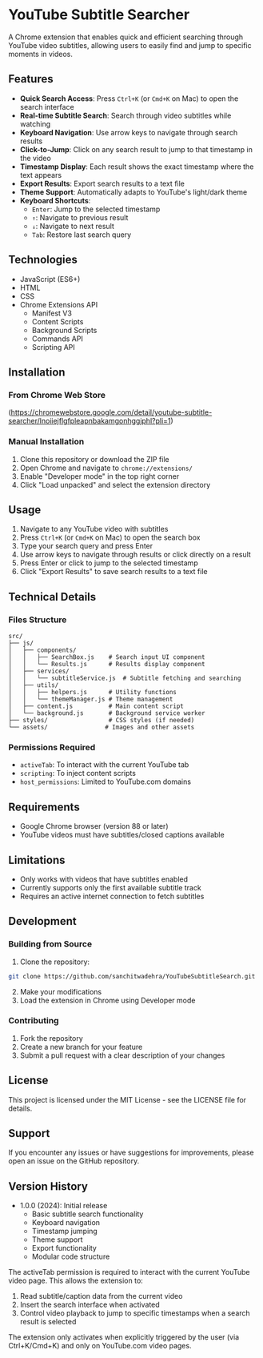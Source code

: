 # YouTube Subtitle Searcher

A Chrome extension that enables quick and efficient searching through YouTube video subtitles, allowing users to easily find and jump to specific moments in videos.

## Features

- **Quick Search Access**: Press `Ctrl+K` (or `Cmd+K` on Mac) to open the search interface
- **Real-time Subtitle Search**: Search through video subtitles while watching
- **Keyboard Navigation**: Use arrow keys to navigate through search results
- **Click-to-Jump**: Click on any search result to jump to that timestamp in the video
- **Timestamp Display**: Each result shows the exact timestamp where the text appears
- **Export Results**: Export search results to a text file
- **Theme Support**: Automatically adapts to YouTube's light/dark theme
- **Keyboard Shortcuts**:
  - `Enter`: Jump to the selected timestamp
  - `↑`: Navigate to previous result
  - `↓`: Navigate to next result
  - `Tab`: Restore last search query

## Technologies
- JavaScript (ES6+)
- HTML
- CSS
- Chrome Extensions API
  - Manifest V3
  - Content Scripts
  - Background Scripts
  - Commands API
  - Scripting API

## Installation

### From Chrome Web Store
(https://chromewebstore.google.com/detail/youtube-subtitle-searcher/lnoiiejflgfpleapnbakamgonhggjphl?pli=1)

### Manual Installation
1. Clone this repository or download the ZIP file
2. Open Chrome and navigate to `chrome://extensions/`
3. Enable "Developer mode" in the top right corner
4. Click "Load unpacked" and select the extension directory

## Usage

1. Navigate to any YouTube video with subtitles
2. Press `Ctrl+K` (or `Cmd+K` on Mac) to open the search box
3. Type your search query and press Enter
4. Use arrow keys to navigate through results or click directly on a result
5. Press Enter or click to jump to the selected timestamp
6. Click "Export Results" to save search results to a text file

## Technical Details

### Files Structure
```
src/
├── js/
│   ├── components/
│   │   ├── SearchBox.js    # Search input UI component
│   │   └── Results.js      # Results display component
│   ├── services/
│   │   └── subtitleService.js  # Subtitle fetching and searching
│   ├── utils/
│   │   ├── helpers.js      # Utility functions
│   │   └── themeManager.js # Theme management
│   ├── content.js          # Main content script
│   └── background.js       # Background service worker
├── styles/                 # CSS styles (if needed)
└── assets/                # Images and other assets
```

### Permissions Required
- `activeTab`: To interact with the current YouTube tab
- `scripting`: To inject content scripts
- `host_permissions`: Limited to YouTube.com domains

## Requirements

- Google Chrome browser (version 88 or later)
- YouTube videos must have subtitles/closed captions available

## Limitations

- Only works with videos that have subtitles enabled
- Currently supports only the first available subtitle track
- Requires an active internet connection to fetch subtitles

## Development

### Building from Source
1. Clone the repository:
```bash
git clone https://github.com/sanchitwadehra/YouTubeSubtitleSearch.git
```
2. Make your modifications
3. Load the extension in Chrome using Developer mode

### Contributing
1. Fork the repository
2. Create a new branch for your feature
3. Submit a pull request with a clear description of your changes

## License

This project is licensed under the MIT License - see the LICENSE file for details.

## Support

If you encounter any issues or have suggestions for improvements, please open an issue on the GitHub repository.

## Version History

- 1.0.0 (2024): Initial release
  - Basic subtitle search functionality
  - Keyboard navigation
  - Timestamp jumping
  - Theme support
  - Export functionality
  - Modular code structure

The activeTab permission is required to interact with the current YouTube video page. This allows the extension to:
1. Read subtitle/caption data from the current video
2. Insert the search interface when activated
3. Control video playback to jump to specific timestamps when a search result is selected

The extension only activates when explicitly triggered by the user (via Ctrl+K/Cmd+K) and only on YouTube.com video pages.
